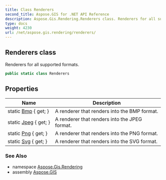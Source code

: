 ```yaml
---
title: Class Renderers
second_title: Aspose.GIS for .NET API Reference
description: Aspose.Gis.Rendering.Renderers class. Renderers for all supported formats
type: docs
weight: 4230
url: /net/aspose.gis.rendering/renderers/
---
```

## Renderers class

Renderers for all supported formats.

```csharp
public static class Renderers
```

## Properties

| Name | Description |
| --- | --- |
| static [Bmp](../../aspose.gis.rendering/renderers/bmp/) { get; } | A renderer that renders into the BMP format. |
| static [Jpeg](../../aspose.gis.rendering/renderers/jpeg/) { get; } | A renderer that renders into the JPEG format. |
| static [Png](../../aspose.gis.rendering/renderers/png/) { get; } | A renderer that renders into the PNG format. |
| static [Svg](../../aspose.gis.rendering/renderers/svg/) { get; } | A renderer that renders into the SVG format. |

### See Also

* namespace [Aspose.Gis.Rendering](../../aspose.gis.rendering/)
* assembly [Aspose.GIS](../../)


